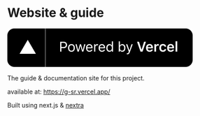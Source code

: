 # Website & guide


[![powered by vercel](./public/images/powered-by-vercel.svg)](https://vercel.com?utm_source=g-sr.vercel.app&utm_campaign=oss)

The guide & documentation site for this project.

available at: https://g-sr.vercel.app/

Built using next.js & [nextra](https://nextra.site/)